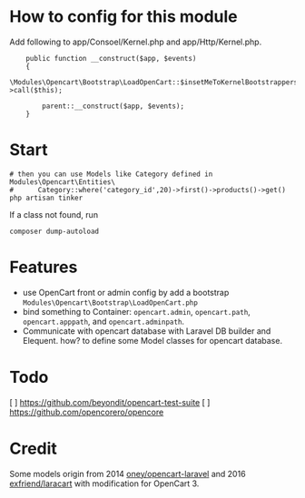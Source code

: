 

# How to config for this module

Add following to app/Consoel/Kernel.php and app/Http/Kernel.php.

```
    public function __construct($app, $events)
    {
        \Modules\Opencart\Bootstrap\LoadOpenCart::$insetMeToKernelBootstrappers->call($this);

        parent::__construct($app, $events);
    }
```

# Start

```
# then you can use Models like Category defined in Modules\Opencart\Entities\
#      Category::where('category_id',20)->first()->products()->get()
php artisan tinker
```

If a class not found, run
```
composer dump-autoload
```

# Features

- use OpenCart front or admin config by add a bootstrap `Modules\Opencart\Bootstrap\LoadOpenCart.php`
- bind something to Container: `opencart.admin`, `opencart.path`, `opencart.apppath`, and `opencart.adminpath`.
- Communicate with opencart database with Laravel DB builder and Elequent.  how? to define some Model classes for opencart database.

# Todo
[ ] https://github.com/beyondit/opencart-test-suite
[ ] https://github.com/opencorero/opencore

# Credit

Some models origin from 2014 [oney/opencart-laravel](https://github.com/oney/opencart-laravel) and 2016 [exfriend/laracart](https://github.com/exfriend/laracart) with modification for OpenCart 3.
